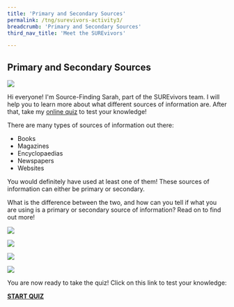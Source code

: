 ```yaml
---
title: 'Primary and Secondary Sources'
permalink: /tng/surevivors-activity3/
breadcrumb: 'Primary and Secondary Sources'
third_nav_title: 'Meet the SUREvivors'

---
```



## Primary and Secondary Sources

![](../images/surevivors-activity3a.jpg)

Hi everyone! I'm Source-Finding Sarah, part of the SUREvivors team. I will help you to learn more about what different sources of information are. After that, take my [online quiz](https://go.gov.sg/surevivor-activity-3) to test your knowledge!


There are many types of sources of information out there:

- Books
- Magazines
- Encyclopaedias
- Newspapers
- Websites

You would definitely have used at least one of them! These sources of information can either be primary or secondary. 

What is the difference between the two, and how can you tell if what you are using is a primary or secondary source of information? Read on to find out more!

![](../images/surevivors-act3-01.jpg)

![](../images/surevivors-act3-02.jpg)

![](../images/surevivors-act3-03.jpg)

 ![](../images/book-cover-001.png)

You are now ready to take the quiz! Click on this link to test your knowledge: 

**[START QUIZ](https://go.gov.sg/surevivor-activity-3)**





 
